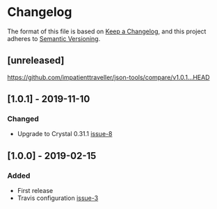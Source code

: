 # Changelog

The format of this file is based on [Keep a Changelog](https://keepachangelog.com/en/1.0.0/),
and this project adheres to [Semantic Versioning](https://semver.org/spec/v2.0.0.html).

## [unreleased]

https://github.com/impatienttraveller/json-tools/compare/v1.0.1...HEAD


## [1.0.1] - 2019-11-10

### Changed

- Upgrade to Crystal 0.31.1 [issue-8](https://github.com/impatienttraveller/json-tools/issues/8)


## [1.0.0] - 2019-02-15

### Added

- First release
- Travis configuration [issue-3](https://github.com/impatienttraveller/json-tools/issues/3)
